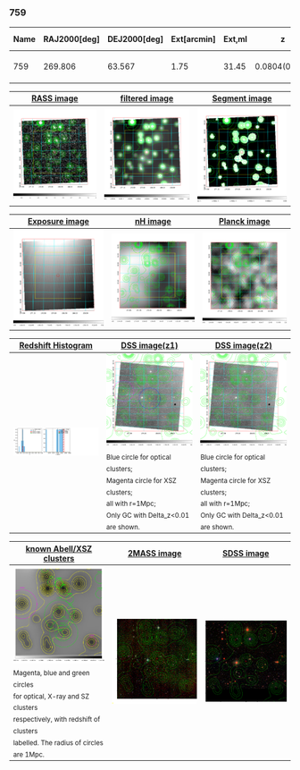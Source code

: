 <div STYLE="page-break-after: always;"></div>

### 759

|Name|RAJ2000[deg]|DEJ2000[deg] |Ext[arcmin]| Ext,ml | z | z_src| C|GC(XSZ,Delta_z<0.01)| GC(OPT,Delta_z<0.01)|GC| R_sig[arcmin] | R500[arcmin] | R500[Mpc]| CRsig[c/s] | CR500[c/s] |L500[1E44 erg/s]|F500[1E-12 erg/s/cm^2]| M500[1E14 Msun]|Tx[keV]|Cnt_sig|Beta|Rc[arcmin]|Comment|Alias|
|---|---|---|---|---|---|------|---|--------|---------|----------|---|---|---|---|---|---|---|---|---|---|---|---|---|---|
|759| 269.806| 63.567| 1.75| 31.45| 0.0804(0.006)| z1, z_opt| S| -| W| C, N, W| 15.138| 6.978| 0.635| 0.063(0.007)| 0.057(0.007)| 0.160(0.047)| 1.004(0.295)| 0.79(0.12)| 1.89(0.18)| 489.8| 0.502(-0.002+0.003)| 2.758(-0.065+0.077)| -| t044|

|[RASS image](../image/759/759_img.pdf)|[filtered image](../image/759/759_fil.pdf)|[Segment image](../image/759/759_seg.pdf)|
|-------------------|--------------------|-------------------|
| <img src="../image/759/759_img.png" width="300">  | <img src="../image/759/759_fil.png" width="300">   | <img src="../image/759/759_seg.png" width="300">  |

|[Exposure image](../image/759/759_mex.pdf)| [nH image](../image/759/759_nh.pdf)| [Planck image](../image/759/759_p.pdf)|
|-------------------|--------------------|-------------------|
|<img src="../image/759/759_mex.png" width="300">   | <img src="../image/759/759_nh.png" width="300">    | <img src="../image/759/759_p.png" width="300"> |

|[Redshift Histogram](../image/759/759_zg.pdf) | [DSS image(z1)](../image/759/759_dss_z1.pdf)      |  [DSS image(z2)](../image/759/759_dss_z2.pdf)    |
|-------------------|--------------------|-------------------|
|<img src="../image/759/759_zg.png" width="300"> |<img src="../image/759/759_dss_z1.png" width="300"> <sub><br>Blue circle for optical clusters; <br>Magenta circle for XSZ clusters; <br>all with r=1Mpc; <br>Only GC with Delta_z<0.01 are shown. </sub>| <img src="../image/759/759_dss_z2.png" width="300"><sub><br>Blue circle for optical clusters; <br>Magenta circle for XSZ clusters; <br>all with r=1Mpc; <br>Only GC with Delta_z<0.01 are shown. </sub> |

|[known Abell/XSZ clusters](../image/759/759_gc.pdf) | [2MASS image](../image/759/759_2mass.pdf)      |[SDSS image](../image/759/759_sdss.pdf)   |
|-------------------|-------------------|-------------------|
|<img src=../image/759/759_gc.png width="300"> <br><sub>Magenta, blue and green circles <br>for optical, X-ray and SZ clusters <br>respectively, with redshift of clusters <br>labelled. The radius of circles <br>are 1Mpc.</sub>|<img src="../image/759/759_2mass.png" width="300">  | <img src="../image/759/759_sdss.png" width="300">  |




